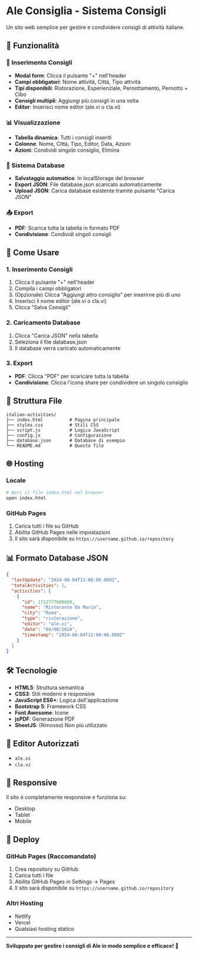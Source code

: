 # Ale Consiglia - Sistema Consigli

Un sito web semplice per gestire e condividere consigli di attività italiane.

## 🚀 Funzionalità

### **📝 Inserimento Consigli**
- **Modal form**: Clicca il pulsante "+" nell'header
- **Campi obbligatori**: Nome attività, Città, Tipo attività
- **Tipi disponibili**: Ristorazione, Esperienziale, Pernottamento, Pernotto + Cibo
- **Consigli multipli**: Aggiungi più consigli in una volta
- **Editor**: Inserisci nome editor (ale.vi o cla.vi)

### **📊 Visualizzazione**
- **Tabella dinamica**: Tutti i consigli inseriti
- **Colonne**: Nome, Città, Tipo, Editor, Data, Azioni
- **Azioni**: Condividi singolo consiglio, Elimina

### **💾 Sistema Database**
- **Salvataggio automatico**: In localStorage del browser
- **Export JSON**: File database.json scaricato automaticamente
- **Upload JSON**: Carica database esistente tramite pulsante "Carica JSON"

### **📤 Export**
- **PDF**: Scarica tutta la tabella in formato PDF
- **Condivisione**: Condividi singoli consigli

## 🔧 Come Usare

### **1. Inserimento Consigli**
1. Clicca il pulsante "+" nell'header
2. Compila i campi obbligatori
3. (Opzionale) Clicca "Aggiungi altro consiglio" per inserirne più di uno
4. Inserisci il nome editor (ale.vi o cla.vi)
5. Clicca "Salva Consigli"

### **2. Caricamento Database**
1. Clicca "Carica JSON" nella tabella
2. Seleziona il file database.json
3. Il database verrà caricato automaticamente

### **3. Export**
- **PDF**: Clicca "PDF" per scaricare tutta la tabella
- **Condivisione**: Clicca l'icona share per condividere un singolo consiglio

## 📁 Struttura File

```
italian-activities/
├── index.html          # Pagina principale
├── styles.css          # Stili CSS
├── script.js           # Logica JavaScript
├── config.js           # Configurazione
├── database.json       # Database di esempio
└── README.md           # Questo file
```

## 🌐 Hosting

### **Locale**
```bash
# Apri il file index.html nel browser
open index.html
```

### **GitHub Pages**
1. Carica tutti i file su GitHub
2. Abilita GitHub Pages nelle impostazioni
3. Il sito sarà disponibile su `https://username.github.io/repository`

## 📊 Formato Database JSON

```json
{
  "lastUpdate": "2024-08-04T12:00:00.000Z",
  "totalActivities": 2,
  "activities": [
    {
      "id": 1722777600000,
      "name": "Ristorante Da Mario",
      "city": "Roma",
      "type": "ristorazione",
      "editor": "ale.vi",
      "date": "04/08/2024",
      "timestamp": "2024-08-04T12:00:00.000Z"
    }
  ]
}
```

## 🛠️ Tecnologie

- **HTML5**: Struttura semantica
- **CSS3**: Stili moderni e responsive
- **JavaScript ES6+**: Logica dell'applicazione
- **Bootstrap 5**: Framework CSS
- **Font Awesome**: Icone
- **jsPDF**: Generazione PDF
- **SheetJS**: (Rimosso) Non più utilizzato

## 🔐 Editor Autorizzati

- `ale.vi`
- `cla.vi`

## 📱 Responsive

Il sito è completamente responsive e funziona su:
- Desktop
- Tablet
- Mobile

## 🚀 Deploy

### **GitHub Pages (Raccomandato)**
1. Crea repository su GitHub
2. Carica tutti i file
3. Abilita GitHub Pages in Settings → Pages
4. Il sito sarà disponibile su `https://username.github.io/repository`

### **Altri Hosting**
- Netlify
- Vercel
- Qualsiasi hosting statico

---

**Sviluppato per gestire i consigli di Ale in modo semplice e efficace!** 🚀

